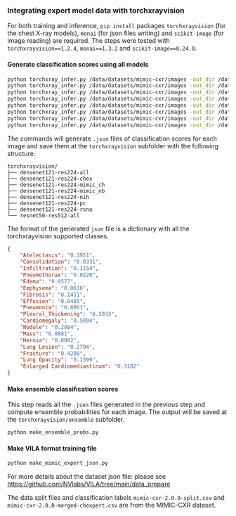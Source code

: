 ### Integrating expert model data with torchxrayvision

For both training and inference, `pip install` packages `torchxrayvision` (for the chest X-ray models), `monai` (for json files writing) and `scikit-image` (for image reading)
are required.  The steps were tested with `torchxrayvision==1.2.4`, `monai==1.3.2` and `scikit-image==0.24.0`.


#### Generate classification scores using all models

```bash
python torchxray_infer.py /data/datasets/mimic-cxr/images -out_dir /data/datasets/mimic-cxr/torchxrayvision/ -cuda -weights densenet121-res224-all
python torchxray_infer.py /data/datasets/mimic-cxr/images -out_dir /data/datasets/mimic-cxr/torchxrayvision/ -cuda -weights densenet121-res224-chex
python torchxray_infer.py /data/datasets/mimic-cxr/images -out_dir /data/datasets/mimic-cxr/torchxrayvision/ -cuda -weights densenet121-res224-mimic_ch
python torchxray_infer.py /data/datasets/mimic-cxr/images -out_dir /data/datasets/mimic-cxr/torchxrayvision/ -cuda -weights densenet121-res224-mimic_nb
python torchxray_infer.py /data/datasets/mimic-cxr/images -out_dir /data/datasets/mimic-cxr/torchxrayvision/ -cuda -weights densenet121-res224-nih
python torchxray_infer.py /data/datasets/mimic-cxr/images -out_dir /data/datasets/mimic-cxr/torchxrayvision/ -cuda -weights densenet121-res224-pc
python torchxray_infer.py /data/datasets/mimic-cxr/images -out_dir /data/datasets/mimic-cxr/torchxrayvision/ -cuda -weights densenet121-res224-rsna
python torchxray_infer.py /data/datasets/mimic-cxr/images -out_dir /data/datasets/mimic-cxr/torchxrayvision/ -cuda -weights resnet50-res512-all
```

The commands will generate `.json` files of classification scores for each image and save them at the `torchxrayvision` subfolder with the following structure:

```
torchxrayvision/
├── densenet121-res224-all
├── densenet121-res224-chex
├── densenet121-res224-mimic_ch
├── densenet121-res224-mimic_nb
├── densenet121-res224-nih
├── densenet121-res224-pc
├── densenet121-res224-rsna
└── resnet50-res512-all
```

The format of the generated `json` file is a dictionary with all the torchxrayvision supported classes.

```json
{
    "Atelectasis": "0.3951",
    "Consolidation": "0.0331",
    "Infiltration": "0.1154",
    "Pneumothorax": "0.0220",
    "Edema": "0.0577",
    "Emphysema": "0.0616",
    "Fibrosis": "0.1451",
    "Effusion": "0.0485",
    "Pneumonia": "0.0961",
    "Pleural_Thickening": "0.5033",
    "Cardiomegaly": "0.5094",
    "Nodule": "0.2884",
    "Mass": "0.0881",
    "Hernia": "0.0082",
    "Lung Lesion": "0.2794",
    "Fracture": "0.4208",
    "Lung Opacity": "0.1399",
    "Enlarged Cardiomediastinum": "0.3182"
}
```


#### Make ensemble classification scores

This step reads all the `.json` files generated in the previous step and compute ensemble probabilities for each image.
The output will be saved at the `torchxrayvision/ensemble` subfolder.

```bash
python make_ensemble_probs.py
```

####  Make VILA format training file

```bash
python make_mimic_expert_json.py
```

For more details about the dataset json file:
please see https://github.com/NVlabs/VILA/tree/main/data_prepare


The data split files and classification labels `mimic-cxr-2.0.0-split.csv` and `mimic-cxr-2.0.0-merged-chexpert.csv`
are from the MIMIC-CXR dataset.
